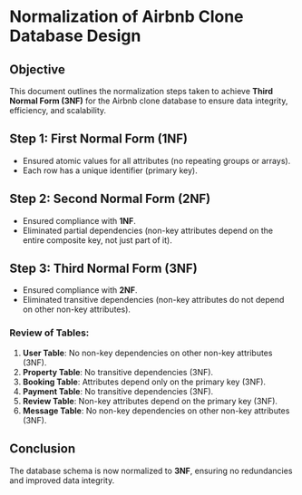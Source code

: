 # Normalization of Airbnb Clone Database Design

## Objective
This document outlines the normalization steps taken to achieve **Third Normal Form (3NF)** for the Airbnb clone database to ensure data integrity, efficiency, and scalability.

## Step 1: First Normal Form (1NF)
- Ensured atomic values for all attributes (no repeating groups or arrays).
- Each row has a unique identifier (primary key).

## Step 2: Second Normal Form (2NF)
- Ensured compliance with **1NF**.
- Eliminated partial dependencies (non-key attributes depend on the entire composite key, not just part of it).

## Step 3: Third Normal Form (3NF)
- Ensured compliance with **2NF**.
- Eliminated transitive dependencies (non-key attributes do not depend on other non-key attributes).

### Review of Tables:
1. **User Table**: No non-key dependencies on other non-key attributes (3NF).
2. **Property Table**: No transitive dependencies (3NF).
3. **Booking Table**: Attributes depend only on the primary key (3NF).
4. **Payment Table**: No transitive dependencies (3NF).
5. **Review Table**: Non-key attributes depend on the primary key (3NF).
6. **Message Table**: No non-key dependencies on other non-key attributes (3NF).

## Conclusion
The database schema is now normalized to **3NF**, ensuring no redundancies and improved data integrity.
